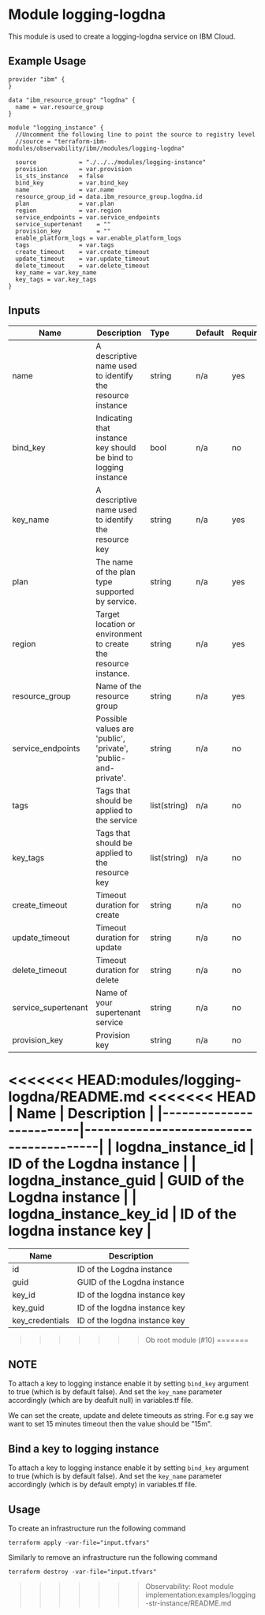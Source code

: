 # Module logging-logdna

This module is used to create a logging-logdna service on IBM Cloud.

## Example Usage
```
provider "ibm" {
}

data "ibm_resource_group" "logdna" {
  name = var.resource_group
}

module "logging_instance" {
  //Uncomment the following line to point the source to registry level
  //source = "terraform-ibm-modules/observability/ibm//modules/logging-logdna"

  source            = "./../../modules/logging-instance"
  provision         = var.provision
  is_sts_instance   = false
  bind_key          = var.bind_key
  name              = var.name
  resource_group_id = data.ibm_resource_group.logdna.id
  plan              = var.plan
  region            = var.region
  service_endpoints = var.service_endpoints
  service_supertenant    = ""
  provision_key          = ""
  enable_platform_logs = var.enable_platform_logs
  tags              = var.tags
  create_timeout    = var.create_timeout
  update_timeout    = var.update_timeout
  delete_timeout    = var.delete_timeout
  key_name = var.key_name
  key_tags = var.key_tags
}
```

<!-- BEGINNING OF PRE-COMMIT-TERRAFORM DOCS HOOK -->
## Inputs


| Name               | Description                                                      | Type         | Default | Required |
|--------------------|------------------------------------------------------------------|:-------------|:------- |:---------|
| name               | A descriptive name used to identify the resource instance        | string       | n/a     | yes      |
| bind_key           | Indicating that instance key should be bind to logging instance  | bool         | n/a     | no       |
| key\_name          | A descriptive name used to identify the resource key             | string       | n/a     | yes      |
| plan               | The name of the plan type supported by service.                  | string       | n/a     | yes      |
| region             | Target location or environment to create the resource instance.  | string       | n/a     | yes      |
| resource\_group    | Name of the resource group                                       | string       | n/a     | yes      |
| service\_endpoints | Possible values are 'public', 'private', 'public-and-private'.   | string       | n/a     | no       |
| tags               | Tags that should be applied to the service                       | list(string) | n/a     | no       |
| key_tags           | Tags that should be applied to the resource key                  | list(string) | n/a     | no       |
| create_timeout     | Timeout duration for create                                      | string       | n/a     | no       |
| update_timeout     | Timeout duration for update                                      | string       | n/a     | no       |
| delete_timeout     | Timeout duration for delete                                      | string       | n/a     | no       |
| service_supertenant| Name of your supertenant service                                 | string       | n/a     | no       |
| provision_key      | Provision key                                                    | string       | n/a     | no       |


<<<<<<< HEAD:modules/logging-logdna/README.md
<<<<<<< HEAD
| Name                    | Description                            |
|-------------------------|----------------------------------------|
| logdna_instance_id      | ID of the Logdna instance              |
| logdna_instance_guid    | GUID of the Logdna instance            |
| logdna_instance_key_id  | ID of the logdna instance key          |
=======
| Name            | Description                            |
|-----------------|----------------------------------------|
| id              | ID of the Logdna instance              |
| guid            | GUID of the Logdna instance            |
| key_id          | ID of the logdna instance key          |
| key_guid        | ID of the logdna instance key          |
| key_credentials | ID of the logdna instance key          |
>>>>>>> Ob root module (#10)
=======
## NOTE

To attach a key to logging instance enable it by setting `bind_key` argument to true (which is by default false). And set the `key_name` parameter accordingly (which are by deafult null) in variables.tf file.

We can set the create, update and delete timeouts as string. For e.g say we want to set 15 minutes timeout then the value should be "15m".

## Bind a key to logging instance

To attach a key to logging instance enable it by setting `bind_key` argument to true (which is by default false). And set the `key_name` parameter accordingly (which is by default empty) in variables.tf file.

## Usage

To create an infrastructure run the following command

  `terraform apply -var-file="input.tfvars"`

Similarly to remove an infrastructure run the following command

   `terraform destroy -var-file="input.tfvars"`
>>>>>>> Observability: Root module implementation:examples/logging-str-instance/README.md

